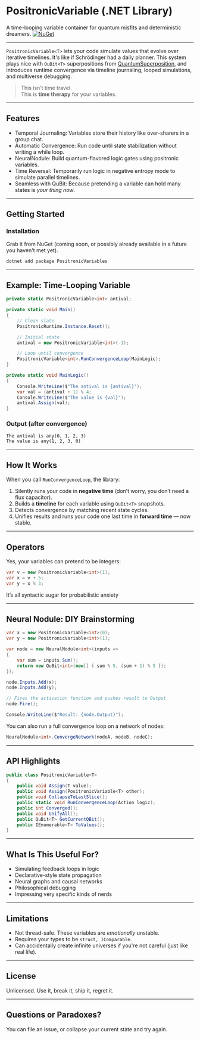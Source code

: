﻿# PositronicVariable (.NET Library)
A time-looping variable container for quantum misfits and deterministic dreamers.
[![NuGet](https://img.shields.io/nuget/v/PositronicVariables.svg)](https://www.nuget.org/packages/PositronicVariables)

---

`PositronicVariable<T>` lets your code simulate values that evolve over iterative timelines. It's like if Schrödinger had a daily planner. This system plays nice with `QuBit<T>` superpositions from [QuantumSuperposition](https://www.nuget.org/packages/QuantumSuperposition), and introduces runtime convergence via timeline journaling, looped simulations, and multiverse debugging.

> This isn’t time travel.  
> This is **time therapy** for your variables.

---

## Features

- Temporal Journaling: Variables store their history like over-sharers in a group chat.
- Automatic Convergence: Run code until state stabilization without writing a while loop.
- NeuralNodule: Build quantum-flavored logic gates using positronic variables.
- Time Reversal: Temporarily run logic in negative entropy mode to simulate parallel timelines.
- Seamless with QuBit<T>: Because pretending a variable can hold many states is *your thing now*.

---

## Getting Started

### Installation

Grab it from NuGet (coming soon, or possibly already available in a future you haven't met yet).

```
dotnet add package PositronicVariables
```

---

## Example: Time-Looping Variable

```csharp
private static PositronicVariable<int> antival;

private static void Main()
{
    // Clean slate
    PositronicRuntime.Instance.Reset();

    // Initial state
    antival = new PositronicVariable<int>(-1);

    // Loop until convergence
    PositronicVariable<int>.RunConvergenceLoop(MainLogic);
}

private static void MainLogic()
{
    Console.WriteLine($"The antival is {antival}");
    var val = (antival + 1) % 4;
    Console.WriteLine($"The value is {val}");
    antival.Assign(val);
}
```

### Output (after convergence)
```
The antival is any(0, 1, 2, 3)
The value is any(1, 2, 3, 0)
```

---

## How It Works

When you call `RunConvergenceLoop`, the library:

1. Silently runs your code in **negative time** (don’t worry, you don’t need a flux capacitor).
2. Builds a **timeline** for each variable using `QuBit<T>` snapshots.
3. Detects convergence by matching recent state cycles.
4. Unifies results and runs your code one last time in **forward time** — now stable.

---

## Operators

Yes, your variables can pretend to be integers:
```csharp
var v = new PositronicVariable<int>(1);
var x = v + 5;
var y = x % 3;
```

It’s all syntactic sugar for probabilistic anxiety

---

## Neural Nodule: DIY Brainstorming

```csharp
var x = new PositronicVariable<int>(0);
var y = new PositronicVariable<int>(1);

var node = new NeuralNodule<int>(inputs =>
{
    var sum = inputs.Sum();
    return new QuBit<int>(new[] { sum % 5, (sum + 1) % 5 });
});

node.Inputs.Add(x);
node.Inputs.Add(y);

// Fires the activation function and pushes result to Output
node.Fire();

Console.WriteLine($"Result: {node.Output}");
```

You can also run a full convergence loop on a network of nodes:
```csharp
NeuralNodule<int>.ConvergeNetwork(nodeA, nodeB, nodeC);
```

---

## API Highlights

```csharp
public class PositronicVariable<T>
{
    public void Assign(T value);
    public void Assign(PositronicVariable<T> other);
    public void CollapseToLastSlice();
    public static void RunConvergenceLoop(Action logic);
    public int Converged();
    public void UnifyAll();
    public QuBit<T> GetCurrentQBit();
    public IEnumerable<T> ToValues();
}
```

---

## What Is This Useful For?

- Simulating feedback loops in logic
- Declarative-style state propagation
- Neural graphs and causal networks
- Philosophical debugging
- Impressing very specific kinds of nerds

---

## Limitations

- Not thread-safe. These variables are *emotionally* unstable.
- Requires your types to be `struct, IComparable`.
- Can accidentally create infinite universes if you're not careful (just like real life).

---

## License

Unlicensed. Use it, break it, ship it, regret it.

---

## Questions or Paradoxes?

You can file an issue, or collapse your current state and try again.
